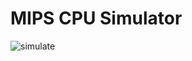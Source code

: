 # MIPS CPU Simulator

![simulate](https://user-images.githubusercontent.com/76514241/119775746-fcf7c900-befe-11eb-86df-3fd734bef843.PNG)
